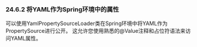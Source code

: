 ### 24.6.2 将YAML作为Spring环境中的属性

可以使用YamlPropertySourceLoader类在Spring环境中将YAML作为PropertySource进行公开。 这允许您使用熟悉的@Value注释和占位符语法来访问YAML属性。



